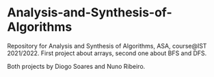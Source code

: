 # Analysis-and-Synthesis-of-Algorithms
Repository for Analysis and Synthesis of Algorithms, ASA, course@IST 2021/2022. First project about arrays, second one about BFS and DFS.

Both projects by Diogo Soares and Nuno Ribeiro.
